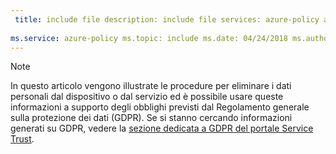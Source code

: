 ```yaml
---
 title: include file description: include file services: azure-policy author: eross-msft
 
ms.service: azure-policy ms.topic: include ms.date: 04/24/2018 ms.author: lizross ms.custom: include file ms.collection: M365-identity-device-management
---
```


>[!Note] 
> In questo articolo vengono illustrate le procedure per eliminare i dati personali dal dispositivo o dal servizio ed è possibile usare queste informazioni a supporto degli obblighi previsti dal Regolamento generale sulla protezione dei dati (GDPR). Se si stanno cercando informazioni generati su GDPR, vedere la [sezione dedicata a GDPR del portale Service Trust](https://servicetrust.microsoft.com/ViewPage/GDPRGetStarted).
